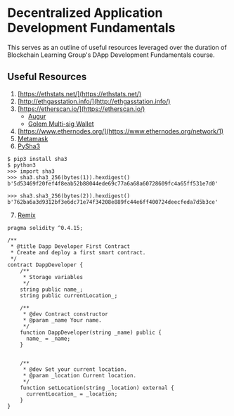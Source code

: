 # Decentralized Application Development Fundamentals
This serves as an outline of useful resources leveraged over the duration of Blockchain Learning Group's DApp Development Fundamentals course.

## Useful Resources
1. [https://ethstats.net/](https://ethstats.net/)
2. [http://ethgasstation.info/](http://ethgasstation.info/)
3. [https://etherscan.io/](https://etherscan.io/)
    * [Augur](https://etherscan.io/token/REP#readContract)
    * [Golem Multi-sig Wallet](https://etherscan.io/address/0x7da82c7ab4771ff031b66538d2fb9b0b047f6cf9#code)
4. [https://www.ethernodes.org/](https://www.ethernodes.org/network/1)
5. [Metamask](https://chrome.google.com/webstore/detail/metamask/nkbihfbeogaeaoehlefnkodbefgpgknn?hl=en)
6. [PySha3](https://pypi.python.org/pypi/pysha3)
```
$ pip3 install sha3
$ python3
>>> import sha3
>>> sha3.sha3_256(bytes(1)).hexdigest()
b'5d53469f20fef4f8eab52b88044ede69c77a6a68a60728609fc4a65ff531e7d0'

>>> sha3.sha3_256(bytes(2)).hexdigest()
b'762ba6a3d9312bf3e6dc71e74f34208e889fc44e6ff400724deecfeda7d5b3ce'
```
7. [Remix](https://ethereum.github.io/browser-solidity/)
```
pragma solidity ^0.4.15;

/**
 * @title Dapp Developer First Contract
 * Create and deploy a first smart contract.
 */
contract DappDeveloper {
    /**
     * Storage variables
     */
    string public name_;
    string public currentLocation_;
    
    /**
     * @dev Contract constructor
     * @param _name Your name.
     */
    function DappDeveloper(string _name) public {
      name_ = _name;
    }
    
    
    /**
     * @dev Set your current location.
     * @param _location Current location.
     */
    function setLocation(string _location) external {
      currentLocation_ = _location;
    }
}
```
